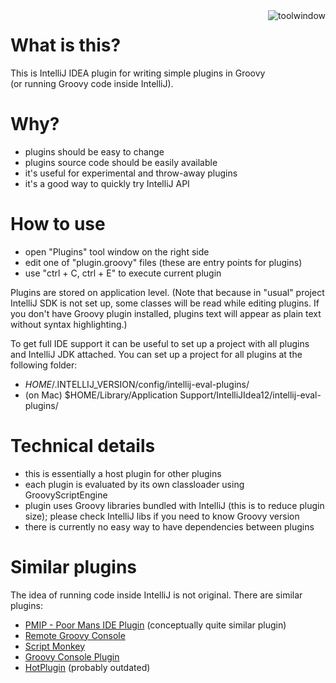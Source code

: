 <img src="https://raw.github.com/dkandalov/intellij_eval/master/toolwindow.png" alt="toolwindow" title="toolwindow" align="right" />

What is this?
=============

This is IntelliJ IDEA plugin for writing simple plugins in Groovy<br/>
(or running Groovy code inside IntelliJ).


Why?
====
 - plugins should be easy to change
 - plugins source code should be easily available
 - it's useful for experimental and throw-away plugins
 - it's a good way to quickly try IntelliJ API


How to use
===========
 - open "Plugins" tool window on the right side
 - edit one of "plugin.groovy" files (these are entry points for plugins)
 - use "ctrl + C, ctrl + E" to execute current plugin

Plugins are stored on application level.
(Note that because in "usual" project IntelliJ SDK is not set up, some classes will be read while editing plugins.
If you don't have Groovy plugin installed, plugins text will appear as plain text without syntax highlighting.)


To get full IDE support it can be useful to set up a project with all plugins and IntelliJ JDK attached.
You can set up a project for all plugins at the following folder:
 - $HOME/.$INTELLIJ_VERSION/config/intellij-eval-plugins/
 - (on Mac) $HOME/Library/Application Support/IntelliJIdea12/intellij-eval-plugins/


Technical details
=================
 - this is essentially a host plugin for other plugins
 - each plugin is evaluated by its own classloader using GroovyScriptEngine
 - plugin uses Groovy libraries bundled with IntelliJ (this is to reduce plugin size); please check IntelliJ libs if you need to know Groovy version
 - there is currently no easy way to have dependencies between plugins


Similar plugins
===============
The idea of running code inside IntelliJ is not original. There are similar plugins:
 - [PMIP - Poor Mans IDE Plugin](http://plugins.intellij.net/plugin/?idea&pluginId=4571) (conceptually quite similar plugin)
 - [Remote Groovy Console](http://plugins.intellij.net/plugin/?id=5373)
 - [Script Monkey](http://plugins.intellij.net/plugin?pr=idea&pluginId=3674)
 - [Groovy Console Plugin](http://plugins.intellij.net/plugin?pr=idea&pluginId=4660)
 - [HotPlugin](http://plugins.intellij.net/plugin?pr=idea&pluginId=1020) (probably outdated)
